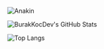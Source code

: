 ![Anakin](star_wars_villains.gif)






![BurakKocDev's GitHub Stats](https://github-readme-stats.vercel.app/api?username=BurakKocDev&show_icons=true&theme=radical)

![Top Langs](https://github-readme-stats.vercel.app/api/top-langs/?username=BurakKocDev&layout=compact&theme=dark)



